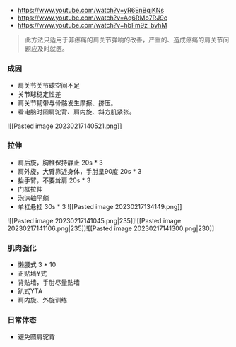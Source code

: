 * https://www.youtube.com/watch?v=yR6EnBqjKNs
* https://www.youtube.com/watch?v=Aq6RMo7RJ9c
* https://www.youtube.com/watch?v=hbFm9z_bvhM

> 此方法只适用于非疼痛的肩关节弹响的改善，严重的、造成疼痛的肩关节问题应及时就医。

### 成因

* 肩关节关节球空间不足
* 关节球稳定性差
* 肩关节韧带与骨骼发生摩擦、挤压。
* 看电脑时圆肩驼背、肩内旋、斜方肌紧张。

![[Pasted image 20230217140521.png]]

### 拉伸

* 肩后旋，胸椎保持静止 20s * 3
* 肩外旋，大臂靠近身体，手肘呈90度 20s * 3
* 抬手臂，不要耸肩 20s * 3
* 门框拉伸
* 泡沫轴平躺
* 单杠悬挂 30s * 3
 ![[Pasted image 20230217134149.png]]

![[Pasted image 20230217141045.png|235]]![[Pasted image 20230217141106.png|235]]![[Pasted image 20230217141300.png|230]]

### 肌肉强化

* 懒腰式 3 * 10
* 正贴墙Y式
* 背贴墙，手肘尽量贴墙
* 趴式YTA
* 肩内旋、外旋训练

### 日常体态

* 避免圆肩驼背